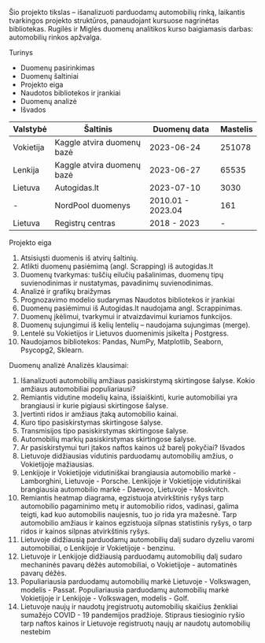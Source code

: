 Šio projekto tikslas – išanalizuoti parduodamų automobilių rinką, laikantis tvarkingos projekto struktūros, panaudojant kursuose nagrinėtas bibliotekas.
Rugilės ir Miglės duomenų analitikos kurso baigiamasis darbas: automobilių rinkos apžvalga.

Turinys
- Duomenų pasirinkimas
- Duomenų šaltiniai
- Projekto eiga
- Naudotos bibliotekos ir įrankiai
- Duomenų analizė
- Išvados

| Valstybė  | Šaltinis                   | Duomenų data       | Mastelis  |
| --------- |----------------------------|--------------------|-----------
| Vokietija | Kaggle atvira duomenų bazė | 2023-06-24         | 251078    |
| Lenkija   | Kaggle atvira duomenų bazė | 2023-06-27         | 65535     |
| Lietuva   | Autogidas.lt               | 2023-07-10         | 3030      |
| -         | NordPool duomenys          | 2010.01  - 2023.04 | 161       |     
| Lietuva   | Registrų centras           | 2018 - 2023        | -         |

Projekto eiga
1. Atsisiųsti duomenis iš atvirų šaltinių.
2. Atlikti duomenų pasiėmimą (angl. Scrapping) iš autogidas.lt
3. Duomenų tvarkymas: tuščių eilučių pašalinimas, duomenų tipų suvienodinimas ir nustatymas, pavadinimų suvienodinimas.
4. Analizė ir grafikų braižymas
5. Prognozavimo modelio sudarymas
Naudotos bibliotekos ir įrankiai
1. Duomenų pasiėmimui iš Autogidas.lt naudojama angl. Scrappinimas.
2. Duomenų įkėlimui, tvarkymui ir atvaizdavimui kuriamos funkcijos.
3. Duomenų sujungimui iš kelių lentelių – naudojama sujungimas (merge).
4. Lentelė su Vokietijos ir Lietuvos duomenimis įsikelta į Postgress.
5. Naudojamos bibliotekos: Pandas, NumPy, Matplotlib, Seaborn, Psycopg2, Sklearn.
 
Duomenų analizė
Analizės klausimai:
1. Išanalizuoti automobilių amžiaus pasiskirstymą skirtingose šalyse. Kokio amžiaus automobiliai populiariausi?
2. Remiantis vidutine modelių kaina, išsiaiškinti, kurie automobiliai yra brangiausi ir kurie pigiausi skirtingose šalyse.
3. Įvertinti ridos ir amžiaus įtaką automobilio kainai.
4. Kuro tipo pasiskirstymas skirtingose šalyse.
5. Transmisijos tipo pasiskirstymas skirtingose šalyse.
6. Automobilių markių pasiskirstymas skirtingose šalyse.
7. Ar pasiskirstymui turi įtakos naftos kainos už barelį pokyčiai?
Išvados
1. Lietuvoje didžiausias vidutinis parduodamų automobilių amžius, o Vokietijoje mažiausias.
2. Lenkijoje ir Vokietijoje vidutiniškai brangiausia automobilio markė  - Lamborghini, Lietuvoje - Porsche. Lenkijoje ir Vokietijoje vidutiniškai brangiausia automobilio markė  - Daewoo, Lietuvoje - Moskvitch.
3. Remiantis heatmap diagrama, egzistuoja atvirkštinis ryšys tarp automobilio pagaminimo metų ir automobilio ridos, vadinasi, galima teigti, kad kuo automobilis naujesnis, tuo jo rida yra mažesnė. Tarp automobilio amžiaus ir kainos egzistuoja silpnas statistinis ryšys, o tarp ridos ir kainos silpnas atvirkštinis ryšys.
4. Lietuvoje didžiausią parduodamų automobilių dalį sudaro dyzeliu varomi automobiliai, o Lenkijoje ir Vokietijoje - benzinu. 
5. Lietuvoje ir Lenkijoje didžiausią parduodamų automobilių dalį sudaro mechaninės pavarų dėžės automobiliai, o Vokietijoje - automatinės pavarų dėžės.
6. Populiariausia parduodamų automobilių markė Lietuvoje - Volkswagen, modelis - Passat. Populiariausia parduodamų automobilių markė Vokietijoje ir Lenkijoje - Volkswagen, modelis - Golf.
7. Lietuvoje naujų ir naudotų įregistruotų automobilių skaičius  ženkliai sumažėjo COVID - 19 pandemijos pradžioje. Stipraus tiesioginio ryšio tarp naftos kainos ir Lietuvoje registruotų naujų ar naudotų automobilių nestebim
